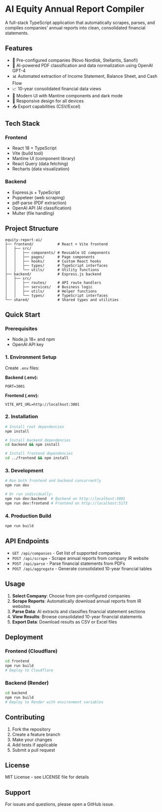 # AI Equity Annual Report Compiler

A full-stack TypeScript application that automatically scrapes, parses, and compiles companies' annual reports into clean, consolidated financial statements.

## Features

- 🏢 Pre-configured companies (Novo Nordisk, Stellantis, Sanofi)
- 🤖 AI-powered PDF classification and data normalization using OpenAI GPT-4
- 📊 Automated extraction of Income Statement, Balance Sheet, and Cash Flow
- 📈 10-year consolidated financial data views
- 🎨 Modern UI with Mantine components and dark mode
- 📱 Responsive design for all devices
- 📥 Export capabilities (CSV/Excel)

## Tech Stack

### Frontend

- React 18 + TypeScript
- Vite (build tool)
- Mantine UI (component library)
- React Query (data fetching)
- Recharts (data visualization)

### Backend

- Express.js + TypeScript
- Puppeteer (web scraping)
- pdf-parse (PDF extraction)
- OpenAI API (AI classification)
- Multer (file handling)

## Project Structure

```
equity-report-ai/
├── frontend/           # React + Vite frontend
│   ├── src/
│   │   ├── components/ # Reusable UI components
│   │   ├── pages/      # Page components
│   │   ├── hooks/      # Custom React hooks
│   │   ├── types/      # TypeScript interfaces
│   │   └── utils/      # Utility functions
├── backend/            # Express.js backend
│   ├── src/
│   │   ├── routes/     # API route handlers
│   │   ├── services/   # Business logic
│   │   ├── utils/      # Helper functions
│   │   └── types/      # TypeScript interfaces
└── shared/             # Shared types and utilities
```

## Quick Start

### Prerequisites

- Node.js 18+ and npm
- OpenAI API key

### 1. Environment Setup

Create `.env` files:

**Backend (.env):**

```env
PORT=3001
```

**Frontend (.env):**

```env
VITE_API_URL=http://localhost:3001
```

### 2. Installation

```bash
# Install root dependencies
npm install

# Install backend dependencies
cd backend && npm install

# Install frontend dependencies
cd ../frontend && npm install
```

### 3. Development

```bash
# Run both frontend and backend concurrently
npm run dev

# Or run individually:
npm run dev:backend  # Backend on http://localhost:3001
npm run dev:frontend # Frontend on http://localhost:5173
```

### 4. Production Build

```bash
npm run build
```

## API Endpoints

- `GET /api/companies` - Get list of supported companies
- `POST /api/scrape` - Scrape annual reports from company IR website
- `POST /api/parse` - Parse financial statements from PDFs
- `POST /api/aggregate` - Generate consolidated 10-year financial tables

## Usage

1. **Select Company**: Choose from pre-configured companies
2. **Scrape Reports**: Automatically download annual reports from IR websites
3. **Parse Data**: AI extracts and classifies financial statement sections
4. **View Results**: Browse consolidated 10-year financial statements
5. **Export Data**: Download results as CSV or Excel files

## Deployment

### Frontend (Cloudflare)

```bash
cd frontend
npm run build
# Deploy to Cloudflare
```

### Backend (Render)

```bash
cd backend
npm run build
# Deploy to Render with environment variables
```

## Contributing

1. Fork the repository
2. Create a feature branch
3. Make your changes
4. Add tests if applicable
5. Submit a pull request

## License

MIT License - see LICENSE file for details

## Support

For issues and questions, please open a GitHub issue.
